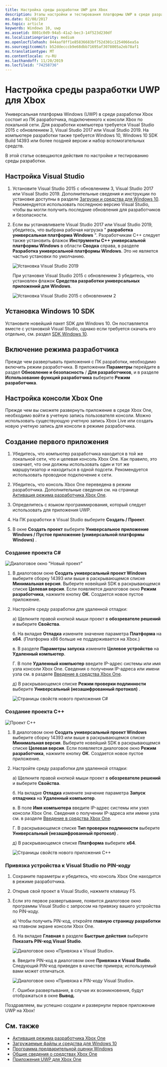 ```yaml
---
title: Настройка среды разработки UWP для Xbox
description: Этапы настройки и тестирования платформы UWP в среде разработки Xbox.
ms.date: 02/08/2017
ms.topic: article
keywords: Windows 10, uwp
ms.assetid: 8801c0d9-94a5-41a2-bec3-14f523d230df
ms.localizationpriority: medium
ms.openlocfilehash: 844aaf8ff1e85836683bf752d301c1254066ea5a
ms.sourcegitcommit: b52ddecccb9e68dbb71695af3078005a2eb78af1
ms.translationtype: MT
ms.contentlocale: ru-RU
ms.lasthandoff: 11/20/2019
ms.locfileid: "74258736"
---
```

# <a name="set-up-your-uwp-on-xbox-development-environment"></a>Настройка среды разработки UWP для Xbox

Универсальная платформа Windows (UWP) в среде разработки Xbox состоит из ПК разработчика, подключенного к консоли Xbox по локальной сети.
Для разработки компьютера требуется Visual Studio 2015 с обновлением 3, Visual Studio 2017 или Visual Studio 2019.
На компьютере разработки также требуется Windows 10, Windows 10 SDK Build 14393 или более поздней версии и набор вспомогательных средств.

В этой статье освещаются действия по настройке и тестированию среды разработки.

## <a name="visual-studio-setup"></a>Настройка Visual Studio

1. Установите Visual Studio 2015 с обновлением 3, Visual Studio 2017 или Visual Studio 2019. Дополнительные сведения и инструкции по установке доступны в разделе [Загрузки и средства для Windows 10](https://dev.windows.com/downloads). Рекомендуется использовать последнюю версию Visual Studio, чтобы вы могли получить последние обновления для разработчиков и безопасности.


2. Если вы устанавливаете Visual Studio 2017 или Visual Studio 2019, убедитесь, что выбрана рабочая нагрузка " **разработка универсальная платформа Windows** ". Разработчикам C++ следует также установить флажок **Инструменты C++ универсальной платформы Windows** в области **Сводка** справа, в разделе **Разработка универсальной платформы Windows**. Это не является частью установки по умолчанию.

    ![Установка Visual Studio 2019](images/development-environment-setup-1.png)

    При установке Visual Studio 2015 с обновлением 3 убедитесь, что установлен флажок **Средства разработки универсальных приложений для Windows**.

    ![Установка Visual Studio 2015 с обновлением 2](images/vs_install_tools.png)

## <a name="windows-10-sdk-setup"></a>Установка Windows 10 SDK

Установите новейший пакет SDK для Windows 10. Он поставляется вместе с установкой Visual Studio, однако если требуется скачать его отдельно, см. раздел [SDK Windows 10](https://developer.microsoft.com/windows/downloads/windows-10-sdk).


## <a name="enabling-developer-mode"></a>Включение режима разработчика

Прежде чем развертывать приложения с ПК разработки, необходимо включить режим разработчика. В приложении **Параметры** перейдите в раздел **Обновление и безопасность** / **Для разработчиков**, и в разделе **Использование функций разработчика** выберите **Режим разработчика**.

## <a name="setting-up-your-xbox-one"></a>Настройка консоли Xbox One

Прежде чем вы сможете развернуть приложение в среде Xbox One, необходимо войти в учетную запись пользователя консоли. Можно использовать существующую учетную запись Xbox Live или создать новую учетную запись для консоли в режиме разработчика. 

## <a name="create-your-first-app"></a>Создание первого приложения

1. Убедитесь, что компьютер разработчика находится в той же локальной сети, что и целевая консоль Xbox One. Как правило, это означает, что они должны использовать один и тот же маршрутизатор и находиться в одной подсети. Рекомендуется использовать проводное подключение к сети.

2. Убедитесь, что консоль Xbox One переведена в режим разработчика.  Дополнительные сведения см. на странице [Активация режима разработчика Xbox One](devkit-activation.md).

3. Определитесь с языком программирования, который следует использовать для приложения UWP.

4. На ПК разработки в Visual Studio выберите **Создать / Проект**.

5. В окне **Создать проект** выберите **Универсальное приложение Windows / Пустое приложение (универсальной платформы Windows)** .

### <a name="starting-a-c-project"></a>Создание проекта C#

  ![Диалоговое окно "Новый проект"](images/development-environment-setup-2.png)

1. В диалоговом окне **Создать универсальный проект Windows** выберите сборку 14393 или выше в раскрывающемся списке **Минимальная версия**. Выберите новейший SDK в раскрывающемся списке **Целевая версия**. Если появляется диалоговое окно **Режим разработчика**, нажмите кнопку **ОК**. Создается новое пустое приложение.

2. Настройте среду разработки для удаленной отладки:

    а) Щелкните правой кнопкой мыши проект в **обозревателе решений** и выберите **Свойства**.

    б. На вкладке **Отладка** измените значение параметра **Платформа** на **x64**. (Платформа x86 больше не поддерживается на Xbox.)

    в. В разделе **Параметры запуска** измените **Целевое устройство** на **Удаленный компьютер**.

    Г. В поле **Удаленный компьютер** введите IP-адрес системы или имя узла консоли Xbox One. Сведения о получении IP-адреса или имени узла см. в разделе [Введение в средства Xbox One](introduction-to-xbox-tools.md).

    д) В раскрывающемся списке **Режим проверки подлинности** выберите **Универсальный (незашифрованный протокол)** .

    ![Страницы свойств нового приложения C#](images/vs_remote.jpg)

### <a name="starting-a-c-project"></a>Создание проекта C++

  ![Проект C++](images/development-environment-setup-3.png)

1. В диалоговом окне **Создать универсальный проект Windows** выберите сборку 14393 или выше в раскрывающемся списке **Минимальная версия**. Выберите новейший SDK в раскрывающемся списке **Целевая версия**. Если появляется диалоговое окно **Режим разработчика**, нажмите кнопку **ОК**. Создается новое пустое приложение.

2. Настройте среду разработки для удаленной отладки:

   а) Щелкните правой кнопкой мыши проект в **обозревателе решений** и выберите **Свойства**.

   б. На вкладке **Отладка** измените значение параметра **Запуск отладчика** на **Удаленный компьютер**.

   в. В поле **Имя компьютера** введите IP-адрес системы или узел консоли Xbox One. Сведения о получении IP-адреса или имени узла см. в разделе [Введение в средства Xbox One](introduction-to-xbox-tools.md).

   Г. В раскрывающемся списке **Тип проверки подлинности** выберите **Универсальный (незашифрованный протокол)** .

   д) В раскрывающемся списке **Платформа** выберите **x64**.

    ![Страницы свойств нового приложения C++](images/development-environment-setup-4.png)

### <a name="pin-pair-your-device-with-visual-studio"></a>Привязка устройства к Visual Studio по PIN-коду

1. Сохраните параметры и убедитесь, что консоль Xbox One находится в режиме разработчика.

2. Открыв свой проект в Visual Studio, нажмите клавишу F5.

3. Если это первое развертывание, появится диалоговое окно программы Visual Studio с запросом на привязку вашего устройства по PIN-коду.

    а) Чтобы получить PIN-код, откройте **главную страницу разработки** на главном экране консоли Xbox One.

    б. На вкладке **Главная** в разделе **Быстрые действия** выберите **Показать PIN-код Visual Studio**.
  
    ![Диалоговое окно «Привязка к Visual Studio».](images/development-environment-setup-5.png)

    в. Введите PIN-код в диалоговом окне **Привязка к Visual Studio**. Следующий PIN-код приведен в качестве примера; используемый вами может отличаться.

    ![Диалоговое окно «Привязка к PIN-коду Visual Studio».](images/devhome_pin.png)

    Г. Ошибки развертывания, в случае их возникновения, будут отображаться в окне **Вывод**.

Поздравляем, вы успешно создали и развернули первое приложение UWP на Xbox!

## <a name="see-also"></a>См. также
- [Активация режима разработчика Xbox One](devkit-activation.md)  
- [Загружаемые файлы и средства для Windows 10](https://developer.microsoft.com/windows/downloads)  
- [Программа предварительной оценки Windows](https://insider.windows.com/)  
- [Общие сведения о средствах Xbox One](introduction-to-xbox-tools.md) 
- [Приложения UWP для Xbox One](index.md)